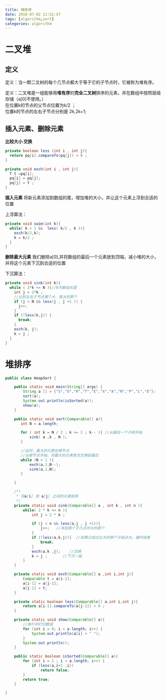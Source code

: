```yaml
---
title: 堆排序
date: 2018-07-02 11:52:57
tags: [algorithm,sort]
categories: algorithm
---
```

# 二叉堆
## 定义
定义：当一颗二叉树的每个几节点都大于等于它的子节点时，它被称为堆有序。

定义：二叉堆是一组能够用**堆有序**的**完全二叉树**排序的元素，并在数组中按照层级存储（a[0]不使用。）
<br>在位置k的节点的父节点位置为k/2 ；
<br>位置k的节点的左右子节点分别是 2k,2k+1;

## 插入元素、删除元素

**比较大小 交换**
```java
private boolean less (int i , int j){
  return pq[i].compareTo(pq[j]) < 0 ;
}

private void exch(int i , int j){
  T t =pq[i];
  pq[i] = pq[j];
  pq[j] = t ;
}
```


**插入元素**
将新元素添加到数组的尾，增加堆的大小，并让这个元素上浮到合适的位置

上浮算法：
```java
private void swim(int k){
  while( k > 1 &&  less( k/2 , k )){
    exch(k/2,k);
    k = k/2 ;
  }
}
```

**删除最大元素**
我们删除a[0],并将数组的最后一个元素放到顶端，减小堆的大小，并将这个元素下沉到合适的位置

下沉算法：
```java
private void sink(int k){
  while ( 2*k <= N ){//N为数组长度
    int j = 2*k ;
    //比较左右子节点哪个大，取大的那个
    if (j < N && less(j , j +1 )) {
      j++;
    }
    if (!less(k,j)) {
      break;
    }
    exch(k, j);
    k = j ;
  }
}
```

<!--more-->

# 堆排序

```java
public class HeapSort {

    public static void main(String[] args) {
        String a [] = {"S","O","R","T","E","X","A","M","P","L","E"};
        sort(a);
        System.out.println(isSorted(a));
        show(a);
    }

    public static void sort(Comparable[] a){
       int N = a.length;

       for ( int k = N / 2 ; k >= 1 ; k-- ){ //从最后一个子树开始
           sink( a ,k , N );
       }

       //此时，最大的元素在根节点
       //从根节点开始，将最大的元素依次交换到最后
       while (N > 1 ){
           exch(a,1,N--);
           sink(a,1,N);
       }

    }

    /**
     * 将a[i] 到 a[j] 之间的元素排序
     */
    private static void sink(Comparable[] a , int k , int n ){
        while( 2 * k <= n ){
            int j = 2 * k ;

            if (j < n && less(a,j , j +1)){
                j++;   //寻找两个子几点中大的那个
            }
            if (!less(a,k,j)){  //如果父结点比大的那个子结点大。循环结束
                break;
            }
            exch(a,k ,j);    //交换
            k = j ;       //下沉一级
        }
    }

    private static void exch(Comparable[] a ,int i,int j){
        Comparable t = a[i-1];
        a[i-1] = a[j-1];
        a[j-1] = t;
    }

    private static boolean less(Comparable[] a,int i,int j){
        return a[i-1].compareTo(a[j-1]) < 0 ;
    }

    private static void show(Comparable[] a){
        //单行中打印数组
        for (int i = 0; i < a.length; i++) {
            System.out.println(a[i] + " ");
        }
        System.out.println();
    }

    public static boolean isSorted(Comparable[] a){
        for (int i = 1 ; i < a.length; i++) {
            if (less(a,i+1 ,i))
                return false;
        }
        return true;
    }

}

```
